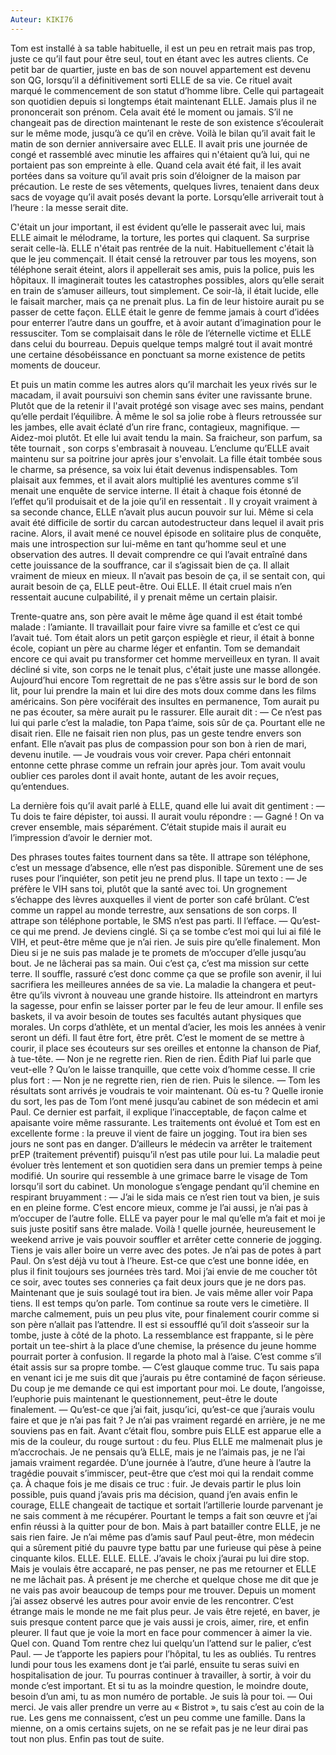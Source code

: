 ```yaml
---
Auteur: KIKI76
---
```


Tom est installé à sa table habituelle, il est un peu en retrait mais pas trop, juste ce qu’il faut pour être seul, tout en étant avec les autres clients. Ce petit bar de quartier, juste en bas de son nouvel appartement est devenu son QG, lorsqu’il a définitivement sorti ELLE de sa vie. Ce rituel avait marqué le commencement de son statut d’homme libre. Celle qui partageait son quotidien depuis si longtemps était maintenant ELLE. Jamais plus il ne prononcerait son prénom.
Cela avait été le moment ou jamais. S’il ne changeait pas de direction maintenant le reste de son existence s’écoulerait sur le même mode, jusqu’à ce qu’il en crève. Voilà le bilan qu’il avait fait le matin de son dernier anniversaire avec ELLE. Il avait pris une journée de congé et rassemblé avec minutie les affaires qui n'étaient qu’à lui, qui ne portaient pas son empreinte à elle. Quand cela avait été fait, il les avait portées dans sa voiture qu’il avait pris soin d’éloigner de la maison par précaution. Le reste de ses vêtements, quelques livres, tenaient dans deux sacs de voyage qu’il avait posés devant la porte. Lorsqu’elle arriverait tout à l’heure : la messe serait dite.

C'était un jour important, il est évident qu’elle le passerait avec lui, mais ELLE aimait le mélodrame, la torture, les portes qui claquent. Sa surprise serait celle-là. ELLE n'était pas rentrée de la nuit. Habituellement c'était là que le jeu commençait. Il était censé la retrouver par tous les moyens, son téléphone serait éteint, alors il appellerait ses amis, puis la police, puis les hôpitaux. Il imaginerait toutes les catastrophes possibles, alors qu’elle serait en train de s’amuser ailleurs, tout simplement. Ce soir-là, il était lucide, elle le faisait marcher, mais ça ne prenait plus. La fin de leur histoire aurait pu se passer de cette façon. ELLE était le genre de femme jamais à court d’idées pour enterrer l’autre dans un gouffre, et à avoir autant d’imagination pour le ressusciter. Tom se complaisait dans le rôle de l’éternelle victime et ELLE dans celui du bourreau. Depuis quelque temps malgré tout il avait montré une certaine désobéissance en ponctuant sa morne existence de petits moments de douceur.

Et puis un matin comme les autres alors qu’il marchait les yeux rivés sur le macadam, il avait poursuivi son chemin sans éviter une ravissante brune. Plutôt que de la retenir il l'avait protégé son visage avec ses mains, pendant qu’elle perdait l’équilibre. À même le sol sa jolie robe à fleurs retroussée sur les jambes, elle avait éclaté d’un rire franc, contagieux, magnifique.
— Aidez-moi plutôt. Et elle lui avait tendu la main.
Sa fraicheur, son parfum, sa tête tournait , son corps s'embrasait à nouveau. L’enclume qu’ELLE avait maintenu sur sa poitrine jour après jour s'envolait. La fille était tombée sous le charme, sa présence, sa voix lui était devenus indispensables. Tom plaisait aux femmes, et il avait alors multiplié les aventures comme s’il menait une enquête de service interne. Il était à chaque fois étonné de l’effet qu’il produisait et de la joie qu’il en ressentait .
Il y croyait vraiment à sa seconde chance, ELLE n’avait plus aucun pouvoir sur lui. Même si cela avait été difficile de sortir du carcan autodestructeur dans lequel il avait pris racine. Alors, il avait mené ce nouvel épisode en solitaire plus de conquête, mais une introspection sur lui-même en tant qu’homme seul et une observation des autres. Il devait comprendre ce qui l’avait entraîné dans cette jouissance de la souffrance, car il s’agissait bien de ça.
Il allait vraiment de mieux en mieux. Il n’avait pas besoin de ça, il se sentait con, qui aurait besoin de ça, ELLE peut-être. Oui ELLE. Il était cruel mais n’en ressentait aucune culpabilité, il y prenait même un certain plaisir.

Trente-quatre ans, son père avait le même âge quand il est était tombé malade : l’amiante. Il travaillait pour faire vivre sa famille et c’est ce qui l’avait tué. Tom était alors un petit garçon espiègle et rieur, il était à bonne école, copiant un père au charme léger et enfantin. Tom se demandait encore ce qui avait pu transformer cet homme merveilleux en tyran. Il avait décliné si vite, son corps ne le tenait plus, c'était juste une masse allongée. Aujourd’hui encore Tom regrettait de ne pas s’être assis sur le bord de son lit, pour lui prendre la main et lui dire des mots doux comme dans les films américains. Son père vociférait des insultes en permanence, Tom aurait pu ne pas écouter, sa mère aurait pu le rassurer. Elle aurait dit :
— Ce n’est pas lui qui parle c’est la maladie, ton Papa t’aime, sois sûr de ça.
Pourtant elle ne disait rien. Elle ne faisait rien non plus, pas un geste tendre envers son enfant. Elle n’avait pas plus de compassion pour son bon à rien de mari, devenu inutile.
— Je voudrais vous voir crever. Papa chéri entonnait entonne cette phrase comme un refrain jour après jour.
Tom avait voulu oublier ces paroles dont il avait honte, autant de les avoir reçues, qu’entendues.

La dernière fois qu’il avait parlé à ELLE, quand elle lui avait dit gentiment :
— Tu dois te faire dépister, toi aussi.
Il aurait voulu répondre :
— Gagné ! On va crever ensemble, mais séparément.
C’était stupide mais il aurait eu l’impression d’avoir le dernier mot.

Des phrases toutes faites tournent dans sa tête. Il attrape son téléphone, c’est un message d’absence, elle n’est pas disponible. Sûrement une de ses ruses pour l’inquiéter, son petit jeu ne prend plus. Il tape un texto :
— Je préfère le VIH sans toi, plutôt que la santé avec toi.
Un grognement s’échappe des lèvres auxquelles il vient de porter son café brûlant. C’est comme un rappel au monde terrestre, aux sensations de son corps. Il attrape son téléphone portable, le SMS n’est pas parti. Il l’efface.
— Qu’est-ce qui me prend. Je deviens cinglé. Si ça se tombe c’est moi qui lui ai filé le VIH, et peut-être même que je n’ai rien. Je suis pire qu’elle finalement. Mon Dieu si je ne suis pas malade je te promets de m’occuper d’elle jusqu’au bout. Je ne lâcherai pas sa main. Oui c’est ça, c’est ma mission sur cette terre.
Il souffle, rassuré c’est donc comme ça que se profile son avenir, il lui sacrifiera les meilleures années de sa vie. La maladie la changera et peut-être qu’ils vivront à nouveau une grande histoire. Ils atteindront en martyrs la sagesse, pour enfin se laisser porter par le feu de leur amour. Il enfile ses baskets, il va avoir besoin de toutes ses facultés autant physiques que morales. Un corps d’athlète, et un mental d’acier, les mois les années à venir seront un défi. Il faut être fort, être prêt. C’est le moment de se mettre à courir, il place ses écouteurs sur ses oreilles et entonne la chanson de Piaf, à tue-tête.
— Non je ne regrette rien. Rien de rien.
Édith Piaf lui parle que veut-elle ? Qu’on le laisse tranquille, que cette voix d’homme cesse. Il crie plus fort :
— Non je ne regrette rien, rien de rien.
Puis le silence.
— Tom les résultats sont arrivés je voudrais te voir maintenant. Où es-tu ?
Quelle ironie du sort, les pas de Tom l’ont mené jusqu’au cabinet de son médecin et ami Paul. Ce dernier est parfait, il explique l’inacceptable, de façon calme et apaisante voire même rassurante. Les traitements ont évolué et Tom est en excellente forme : la preuve il vient de faire un jogging. Tout ira bien ses jours ne sont pas en danger. D’ailleurs le médecin va arrêter le traitement prEP (traitement préventif) puisqu’il n’est pas utile pour lui. La maladie peut évoluer très lentement et son quotidien sera dans un premier temps à peine modifié. Un sourire qui ressemble à une grimace barre le visage de Tom lorsqu’il sort du cabinet. Un monologue s’engage pendant qu’il chemine en respirant bruyamment :
— J’ai le sida mais ce n’est rien tout va bien, je suis en en pleine forme. C’est encore mieux, comme je l’ai aussi, je n’ai pas à m’occuper de l’autre folle. ELLE va payer pour le mal qu’elle m’a fait et moi je suis juste positif sans être malade. Voilà ! quelle journée, heureusement le weekend arrive je vais pouvoir souffler et arrêter cette connerie de jogging. Tiens je vais aller boire un verre avec des potes. Je n’ai pas de potes à part Paul. On s’est déjà vu tout à l’heure. Est-ce que c’est une bonne idée, en plus il finit toujours ses journées très tard. Moi j’ai envie de me coucher tôt ce soir, avec toutes ses conneries ça fait deux jours que je ne dors pas. Maintenant que je suis soulagé tout ira bien. Je vais même aller voir Papa tiens. Il est temps qu’on parle.
Tom continue sa route vers le cimetière. Il marche calmement, puis un peu plus vite, pour finalement courir comme si son père n’allait pas l’attendre. Il est si essoufflé qu’il doit s’asseoir sur la tombe, juste à côté de la photo. La ressemblance est frappante, si le père portait un tee-shirt à la place d’une chemise, la présence du jeune homme pourrait porter à confusion. Il regarde la photo mal à l’aise. C’est comme s’il était assis sur sa propre tombe.
— C’est glauque comme truc. Tu sais papa en venant ici je me suis dit que j’aurais pu être contaminé de façon sérieuse. Du coup je me demande ce qui est important pour moi.
Le doute, l’angoisse, l’euphorie puis maintenant le questionnement, peut-être le doute finalement.
— Qu’est-ce que j’ai fait, jusqu’ici, qu’est-ce que j’aurais voulu faire et que je n’ai pas fait ? Je n’ai pas vraiment regardé en arrière, je ne me souviens pas en fait. Avant c’était flou, sombre puis ELLE est apparue elle a mis de la couleur, du rouge surtout : du feu. Plus ELLE me malmenait plus je m’accrochais. Je ne pensais qu’à ELLE, mais je ne l’aimais pas, je ne l’ai jamais vraiment regardée. D’une journée à l’autre, d’une heure à l’autre la tragédie pouvait s’immiscer, peut-être que c’est moi qui la rendait comme ça. À chaque fois je me disais ce truc : fuir. Je devais partir le plus loin possible, puis quand j’avais pris ma décision, quand j’en avais enfin le courage, ELLE changeait de tactique et sortait l’artillerie lourde parvenant je ne sais comment à me récupérer. Pourtant le temps a fait son œuvre et j’ai enfin réussi à la quitter pour de bon. Mais à part batailler contre ELLE, je ne sais rien faire. Je n’ai même pas d’amis sauf Paul peut-être, mon médecin qui a sûrement pitié du pauvre type battu par une furieuse qui pèse à peine cinquante kilos. ELLE. ELLE. ELLE. J’avais le choix j’aurai pu lui dire stop. Mais je voulais être accaparé, ne pas penser, ne pas me retourner et ELLE ne me lâchait pas. À présent je me cherche et quelque chose me dit que je ne vais pas avoir beaucoup de temps pour me trouver. Depuis un moment j’ai assez observé les autres pour avoir envie de les rencontrer. C’est étrange mais le monde ne me fait plus peur. Je vais être rejeté, en baver, je suis presque content parce que je vais aussi je crois, aimer, rire, et enfin pleurer. Il faut que je voie la mort en face pour commencer à aimer la vie. Quel con.
Quand Tom rentre chez lui quelqu’un l’attend sur le palier, c’est Paul.
— Je t’apporte les papiers pour l’hôpital, tu les as oubliés. Tu rentres lundi pour tous les examens dont je t’ai parlé, ensuite tu seras suivi en hospitalisation de jour. Tu pourras continuer à travailler, à sortir, à voir du monde c’est important. Et si tu as la moindre question, le moindre doute, besoin d’un ami, tu as mon numéro de portable. Je suis là pour toi.
— Oui merci. Je vais aller prendre un verre au « Bistrot », tu sais c’est au coin de la rue. Les gens me connaissent, c’est un peu comme une famille. Dans la mienne, on a omis certains sujets, on ne se refait pas je ne leur dirai pas tout non plus. Enfin pas tout de suite.
